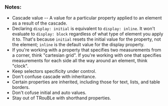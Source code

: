 ### Notes:
- Cascade value -- A value for a particular property applied to
  an element as a result of the cascade.
- Declaring `display: initial` is equivalent to `display: inline`.
  It won't evaluate to `display: block` regardless of what type of
  element you apply it to. That's because `initial` resets the initial
  value for the property, not the element; `inline` is the default value
  for the display property.
- If you're working with a property that specifies two measurements
from a corner, think "cartesian grid". If you're working with one
that specifies measurements for each side all the way around an element,
think "clock".
- Keep selectors specificity under control.
- Don't confuse cascade with inheritance.
- Certain properties are inherited, including those for text, lists, and table borders.
- Don't cofuse initial and auto values.
- Stay out of TRouBLe with shorthand properties.
